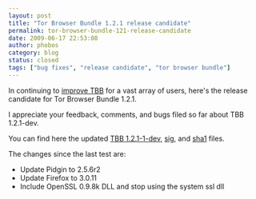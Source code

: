 ```yaml
---
layout: post
title: "Tor Browser Bundle 1.2.1 release candidate"
permalink: tor-browser-bundle-121-release-candidate
date: 2009-06-17 22:53:08
author: phobos
category: blog
status: closed
tags: ["bug fixes", "release candidate", "tor browser bundle"]
---
```


In continuing to [improve TBB](https://blog.torproject.org/blog/testing-tor-browser-bundle-121dev) for a vast array of users, here's the release candidate for Tor Browser Bundle 1.2.1.

I appreciate your feedback, comments, and bugs filed so far about TBB 1.2.1-dev.

You can find here the updated [TBB 1.2.1-1-dev](https://www.torproject.org/torbrowser/dist/tor-im-browser-1.2.1-1-dev_en-US.exe), [sig](https://www.torproject.org/torbrowser/dist/tor-im-browser-1.2.1-1-dev_en-US.exe.asc), and [sha1](https://www.torproject.org/torbrowser/dist/tor-im-browser-1.2.1-1-dev_en-US.exe.sha1) files.

The changes since the last test are:

-   Update Pidgin to 2.5.6r2
-   Update Firefox to 3.0.11
-   Include OpenSSL 0.9.8k DLL and stop using the system ssl dll


